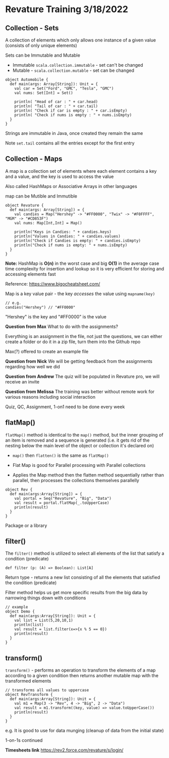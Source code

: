 # Revature Training 3/18/2022

## Collection - Sets

A collection of elements which only allows one instance of a given value (consists of only unique elements)

Sets can be Immutable and Mutable

- Immutable `scala.collection.immutable` - set can't be changed
- Mutable - `scala.collection.mutable` - set can be changed

```
object Automobile {
  def main(args: Array[String]): Unit = {
    val car = Set("Ford", "GMC", "Tesla", "GMC")
    val nums: Set[Int] = Set()

    println( "Head of car : " + car.head)
    println( "Tail of car : " + car.tail)
    println( "Check if car is empty : " + car.isEmpty)
    println( "Check if nums is empty : " + nums.isEmpty)
  }
}
```

Strings are immutable in Java, once created they remain the same

Note `set.tail` contains all the entries except for the first entry


## Collection - Maps

A map is a collection set of elements where each element contains a key and a value, and the key is used to access the value

Also called HashMaps or Associative Arrays in other languages

map can be Mutible and Immutible

```
object Revature {
  def main(args: Array[String]) = {
    val candies = Map("Hershey" -> "#FF0000", "Twix" -> "#F0FFFF", "MGM" -> "#CD853F")
    val nums: Map[Int,Int] = Map()

    println("Keys in Candies: " + candies.keys)
    println("Values in Candies: " + candies.values)
    println("Check if Candies is empty: " + candies.isEmpty)
    println("Check if nums is empty: " + nums.isEmpty)
  }
}
```

**Note:** HashMap is **O(n)** in the worst case and big **O(1)** in the average case time complexity for insertion and lookup so it is very efficient for storing and accessing elements fast

Reference: https://www.bigocheatsheet.com/

Map is a key value pair - the key *accesses* the value using `mapname(key)`

```
// e.g. 
candies("Hershey") // "#FF0000"
```

"Hershey" is the key and "#FF0000" is the value

**Question from Max**
What to do with the assignments?

Everything is an assignment in the file, not just the questions, we can either create a folder or do it in a zip file, turn them into the Github repo

Max(?) offered to create an example file

**Question from Nick**
We will be getting feedback from the assignments regarding how well we did

**Question from Andrew**
The quiz will be populated in Revature pro, we will receive an invite

**Question from Melissa**
The training was better without remote work for various reasons including social interaction

Quiz, QC, Assignment, 1-on1 need to be done every week

## flatMap()

`flatMap()` method is identical to the `map()` method, but the inner grouping of an item is removed and a sequence is generated (i.e. it gets rid of the nesting below the main level of the object or collection it's declared on)

- `map()` then `flatten()` is the same as `flatMap()`

- Flat Map is good for Parallel processing with Parallel collections
- Applies the Map method then the flatten method sequentially rather than parallel, then processes the collections themselves parallelly

```
object Rev {
  def main(args:Array[String]) = {
    val portal = Seq("Revature", "Big", "Data")
    val result = portal.flatMap(_.toUpperCase)
    println(result)
  }
}
```

Package or a library


## filter()

The `filter()` method is utilized to select all elements of the list that satisfy a condition (predicate)

```
def filter (p: (A) => Boolean): List[A]
```

Return type - returns a new list consisting of all the elements that satisfied the condition (predicate)

Filter method helps us get more specific results from the big data by narrowing things down with conditions

```
// example
object Demo {
  def main(args:Array[String]): Unit = {
    val list = List(5,20,10,1)
    println(list)
    val result = list.filter(x=>{x % 5 == 0})
    println(result)
  }
}
```

## transform()

`transform()` - performs an operation to transform the elements of a map according to a given condition then returns another mutable map with the transformed elements

```
// transforms all values to uppercase
object RevTransform {
  def main(args:Array[String]): Unit = {
    val m1 = Map(3 -> "Rev", 4 -> "Big", 2 -> "Data")
    val result = m1.transform((key, value) => value.toUpperCase())
    println(result)
  }
}
```

e.g. It is good to use for data munging (cleanup of data from the initial state)

1-on-1s continued

**Timesheets link**
https://rev2.force.com/revature/s/login/
